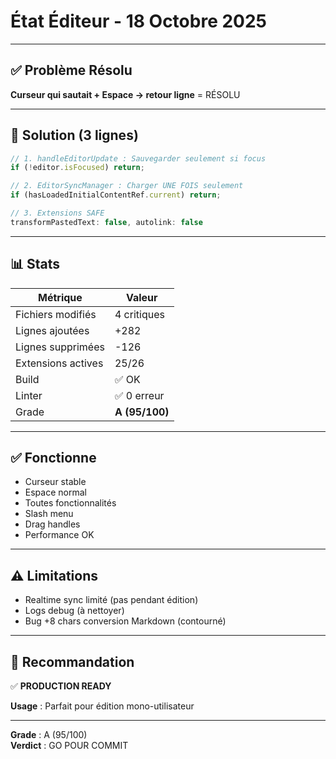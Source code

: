 # État Éditeur - 18 Octobre 2025

---

## ✅ Problème Résolu

**Curseur qui sautait + Espace → retour ligne** = RÉSOLU

---

## 🎯 Solution (3 lignes)

```typescript
// 1. handleEditorUpdate : Sauvegarder seulement si focus
if (!editor.isFocused) return;

// 2. EditorSyncManager : Charger UNE FOIS seulement
if (hasLoadedInitialContentRef.current) return;

// 3. Extensions SAFE
transformPastedText: false, autolink: false
```

---

## 📊 Stats

| Métrique | Valeur |
|----------|--------|
| Fichiers modifiés | 4 critiques |
| Lignes ajoutées | +282 |
| Lignes supprimées | -126 |
| Extensions actives | 25/26 |
| Build | ✅ OK |
| Linter | ✅ 0 erreur |
| Grade | **A (95/100)** |

---

## ✅ Fonctionne

- Curseur stable
- Espace normal
- Toutes fonctionnalités
- Slash menu
- Drag handles
- Performance OK

---

## ⚠️ Limitations

- Realtime sync limité (pas pendant édition)
- Logs debug (à nettoyer)
- Bug +8 chars conversion Markdown (contourné)

---

## 🚀 Recommandation

✅ **PRODUCTION READY**

**Usage** : Parfait pour édition mono-utilisateur

---

**Grade** : A (95/100)  
**Verdict** : GO POUR COMMIT

